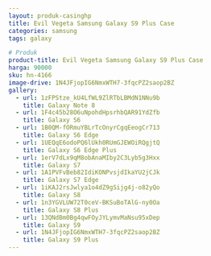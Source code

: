 ```yaml
---
layout: produk-casinghp
title: Evil Vegeta Samsung Galaxy S9 Plus Case
categories: samsung
tags: galaxy

# Produk
product-title: Evil Vegeta Samsung Galaxy S9 Plus Case
harga: 90000
sku: hn-4166
image-drive: 1N4JFjopIG6NmxWTH7-3fqcPZ2saop2BZ
gallery:
  - url: 1zFPStze_kU4LfWL9ZlRTbLBMdN1NNu9b
    title: Galaxy Note 8
  - url: 1F4c45b28O6uNpohdHpsrhbQAR91YdZfb
    title: Galaxy S6
  - url: 1B0QM-fORmuYBLrTcOnyrCgqEeogCr713
    title: Galaxy S6 Edge
  - url: 1UEQqE6odoPQ6lUkh0RUmGJEWOiRQgjtQ
    title: Galaxy S6 Edge Plus
  - url: 1erV7dLx9qM8obAnaMIby2C3Lyb5g3Hxx
    title: Galaxy S7
  - url: 1A1PVFvBeb82IdiKONPvsjdIkaYU2jCJk
    title: Galaxy S7 Edge
  - url: 1iKAJ2rsJwlya1o4dZ9gSijg4j-o82yQo
    title: Galaxy S8
  - url: 1n3YGVLUW72T0ceV-BKSuBoTAlG-ny0Oa
    title: Galaxy S8 Plus
  - url: 13QNdBm0Bg4qwFOyJYLymvMaNsu95xDep
    title: Galaxy S9
  - url: 1N4JFjopIG6NmxWTH7-3fqcPZ2saop2BZ
    title: Galaxy S9 Plus
---
```


